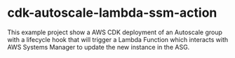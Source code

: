 # cdk-autoscale-lambda-ssm-action
This example project show a AWS CDK deployment of an Autoscale group with a lifecycle hook that will trigger a Lambda Function which interacts with AWS Systems Manager to update the new instance in the ASG.
